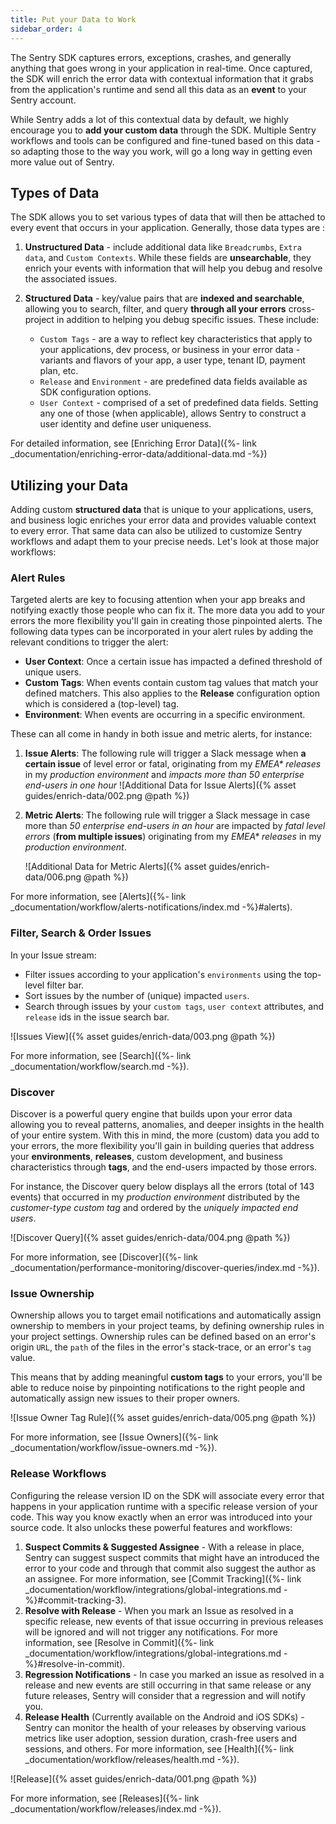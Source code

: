 ```yaml
---
title: Put your Data to Work
sidebar_order: 4
---
```


The Sentry SDK captures errors, exceptions, crashes, and generally anything that goes wrong in your application in real-time.
Once captured, the SDK will enrich the error data with contextual information that it grabs from the application's runtime and send all this data as an **event** to your Sentry account.

While Sentry adds a lot of this contextual data by default, we highly encourage you to **add your custom data** through the SDK. Multiple Sentry workflows and tools can be configured and fine-tuned based on this data - so adapting those to the way you work, will go a long way in getting even more value out of Sentry.

## Types of Data

The SDK allows you to set various types of data that will then be attached to every event that occurs in your application. Generally, those data types are :

1. **Unstructured Data** - include additional data like `Breadcrumbs`, `Extra data`, and `Custom Contexts`. While these fields are **unsearchable**, they enrich your events with information that will help you debug and resolve the associated issues.

2. **Structured Data** - key/value pairs that are **indexed and searchable**, allowing you to search, filter, and query **through all your errors** cross-project in addition to helping you debug specific issues. These include:

    - `Custom Tags` - are a way to reflect key characteristics that apply to your applications, dev process, or business in your error data - variants and flavors of your app, a user type, tenant ID, payment plan, etc.
    - `Release` and `Environment` - are predefined data fields available as SDK configuration options.
    - `User Context` - comprised of a set of predefined data fields. Setting any one of those (when applicable), allows Sentry to construct a user identity and define user uniqueness.

For detailed information, see [Enriching Error Data]({%- link _documentation/enriching-error-data/additional-data.md -%})

## Utilizing your Data

Adding custom **structured data** that is unique to your applications, users, and business logic enriches your error data and provides valuable context to every error. That same data can also be utilized to customize Sentry workflows and adapt them to your precise needs. Let's look at those major workflows:

### Alert Rules

Targeted alerts are key to focusing attention when your app breaks and notifying exactly those people who can fix it. The more data you add to your errors the more flexibility you'll gain in creating those pinpointed alerts. The following data types can be incorporated in your alert rules by adding the relevant conditions to trigger the alert:

- **User Context**: Once a certain issue has impacted a defined threshold of unique users.
- **Custom Tags**: When events contain custom tag values that match your defined matchers. This also applies to the **Release** configuration option which is considered a (top-level) tag.
- **Environment**: When events are occurring in a specific environment.

These can all come in handy in both issue and metric alerts, for instance:

1. **Issue Alerts**: The following rule will trigger a Slack message when **a certain issue** of level error or fatal, originating from my _EMEA* releases_ in my _production environment_ and _impacts more than 50 enterprise end-users in one hour_
    ![Additional Data for Issue Alerts]({% asset guides/enrich-data/002.png @path %})

2. **Metric Alerts**: The following rule will trigger a Slack message in case more than _50 enterprise end-users in an hour_ are impacted by _fatal level errors_ (**from multiple issues**) originating from my _EMEA* releases_ in my _production environment_.

    ![Additional Data for Metric Alerts]({% asset guides/enrich-data/006.png @path %})

For more information, see [Alerts]({%- link _documentation/workflow/alerts-notifications/index.md -%}#alerts).

### Filter, Search & Order Issues

In your Issue stream:

- Filter issues according to your application's `environments` using the top-level filter bar.
- Sort issues by the number of (unique) impacted `users`.
- Search through issues by your `custom tags`, `user context` attributes, and `release` ids in the issue search bar.

![Issues View]({% asset guides/enrich-data/003.png @path %})

For more information, see [Search]({%- link _documentation/workflow/search.md -%}).

### Discover

Discover is a powerful query engine that builds upon your error data allowing you to reveal patterns, anomalies, and deeper insights in the health of your entire system. With this in mind, the more (custom) data you add to your errors, the more flexibility you'll gain in building queries that address your **environments**, **releases**, custom development, and business characteristics through **tags**, and the end-users impacted by those errors.

For instance, the Discover query below displays all the errors (total of 143 events) that occurred in my _production environment_ distributed by the _customer-type custom tag_ and ordered by the _uniquely impacted end users_.

![Discover Query]({% asset guides/enrich-data/004.png @path %})

For more information, see [Discover]({%- link _documentation/performance-monitoring/discover-queries/index.md -%}).

### Issue Ownership

Ownership allows you to target email notifications and automatically assign ownership to members in your project teams, by defining ownership rules in your project settings. Ownership rules can be defined based on an error's origin `URL`, the `path` of the files in the error's stack-trace, or an error's `tag` value.

This means that by adding meaningful **custom tags** to your errors, you'll be able to reduce noise by pinpointing notifications to the right people and automatically assign new issues to their proper owners.

![Issue Owner Tag Rule]({% asset guides/enrich-data/005.png @path %})

For more information, see [Issue Owners]({%- link _documentation/workflow/issue-owners.md -%}).

### Release Workflows

Configuring the release version ID on the SDK will associate every error that happens in your application runtime with a specific release version of your code. This way you know exactly when an error was introduced into your source code. It also unlocks these powerful features and workflows:  

1. **Suspect Commits & Suggested Assignee** - With a release in place, Sentry can suggest suspect commits that might have an introduced the error to your code and through that commit also suggest the author as an assignee. For more information, see [Commit Tracking]({%- link _documentation/workflow/integrations/global-integrations.md -%}#commit-tracking-3).
2. **Resolve with Release** - When you mark an Issue as resolved in a specific release, new events of that issue occurring in previous releases will be ignored and will not trigger any notifications. For more information, see [Resolve in Commit]({%- link _documentation/workflow/integrations/global-integrations.md -%}#resolve-in-commit).
3. **Regression Notifications** - In case you marked an issue as resolved in a release and new events are still occurring in that same release or any future releases, Sentry will consider that a regression and will notify you.
4. **Release Health** (Currently available on the Android and iOS SDKs) - Sentry can monitor the health of your releases by observing various metrics like user adoption, session duration, crash-free users and sessions, and others. For more information, see [Health]({%- link _documentation/workflow/releases/health.md -%}).

![Release]({% asset guides/enrich-data/001.png @path %})

For more information, see [Releases]({%- link _documentation/workflow/releases/index.md -%}).
